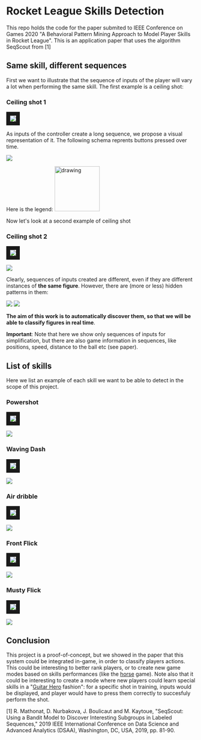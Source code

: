 # Rocket League Skills Detection 

This repo holds the code for the paper submited to IEEE Conference on Games 2020 "A Behavioral Pattern Mining Approach to Model Player Skills in Rocket League". This is an application paper that uses the algorithm SeqScout from [1]

## Same skill, different sequences
First we want to illustrate that the sequence of inputs of the player will vary a lot when performing the same skill.
The first example is a ceiling shot:
### Ceiling shot 1
<a href="https://www.youtube.com/watch?v=ybQJ1hs1slE
" target="_blank"><img src="https://raw.githubusercontent.com/Romathonat/RocketLeagueSkillsDetection/master/images/ceiling_shot_1_mini.png" border="10" /></a>

As inputs of the controller create a long sequence, we propose a visual representation of it. The following schema reprents buttons pressed over time.

![](https://raw.githubusercontent.com/Romathonat/RocketLeagueSkillsDetection/master/images/ceiling_shot_1.png)

Here is the legend:
<img src="https://raw.githubusercontent.com/Romathonat/RocketLeagueSkillsDetection/master/images/legend.png" alt="drawing" width="120"/>


Now let's look at a second example of ceiling shot
### Ceiling shot 2
<a href="https://www.youtube.com/watch?v=WlWMyznvTj4" target="_blank"><img src="https://raw.githubusercontent.com/Romathonat/RocketLeagueSkillsDetection/master/images/ceiling_shot_2_mini.png" border="10" /></a>

![](https://raw.githubusercontent.com/Romathonat/RocketLeagueSkillsDetection/master/images/ceiling_shot_2.png)

Clearly, sequences of inputs created are different, even if they are different instances of **the same figure**. However, there are (more or less) hidden patterns in them:


![](https://raw.githubusercontent.com/Romathonat/RocketLeagueSkillsDetection/master/images/ceiling_2_pattern.png) 
![](https://raw.githubusercontent.com/Romathonat/RocketLeagueSkillsDetection/master/images/ceiling_1_pattern.png)


**The aim of this work is to automatically discover them, so that we will be able to classify figures in real time**. 
  
**Important**: Note that here we show only sequences of inputs for simplification, but there are also game information in sequences, like positions, speed, distance to the ball etc (see paper).

## List of skills
Here we list an example of each skill we want to be able to detect in the scope of this project.

### Powershot
<a href="https://www.youtube.com/watch?v=7D_QwT7jJxg" target="_blank"><img src="https://raw.githubusercontent.com/Romathonat/RocketLeagueSkillsDetection/master/images/powershot_mini.png" border="10" /></a>

![](https://raw.githubusercontent.com/Romathonat/RocketLeagueSkillsDetection/master/images/powershot.png)

### Waving Dash
<a href="https://www.youtube.com/watch?v=-eqBV1e0VVc" target="_blank"><img src="https://raw.githubusercontent.com/Romathonat/RocketLeagueSkillsDetection/master/images/waving_dash_mini.png" border="10" /></a>

![](https://raw.githubusercontent.com/Romathonat/RocketLeagueSkillsDetection/master/images/waving_dash.png)

### Air dribble
<a href="https://www.youtube.com/watch?v=EtEqgPVkC1U" target="_blank"><img src="https://raw.githubusercontent.com/Romathonat/RocketLeagueSkillsDetection/master/images/air_dribble_mini.png" border="10" /></a>

![](https://raw.githubusercontent.com/Romathonat/RocketLeagueSkillsDetection/master/images/air_dribble.png)

### Front Flick
<a href="https://www.youtube.com/watch?v=ArYibJO4sK8" target="_blank"><img src="https://raw.githubusercontent.com/Romathonat/RocketLeagueSkillsDetection/master/images/front_flick_mini.png" border="10" /></a>

![](https://raw.githubusercontent.com/Romathonat/RocketLeagueSkillsDetection/master/images/front_flick.png)

### Musty Flick
<a href="https://www.youtube.com/watch?v=o0FwER0dFgE" target="_blank"><img src="https://raw.githubusercontent.com/Romathonat/RocketLeagueSkillsDetection/master/images/musty_flick_mini.png" border="10" /></a>

![](https://raw.githubusercontent.com/Romathonat/RocketLeagueSkillsDetection/master/images/musyt_flick.png)

## Conclusion
This project is a proof-of-concept, but we showed in the paper that this system could be integrated in-game, in order to classify players actions. This could be interesting to better rank players, or to create new game modes based on skills performances (like the [horse](https://fr.wikipedia.org/wiki/HORSE_(basket-ball)) game). Note also that it could be interesting to create a mode where new players could learn special skills in a "[Guitar Hero](https://en.wikipedia.org/wiki/Guitar_Hero) fashion": for a specific shot in training, inputs would be displayed, and player would have to press them correctly to succesfuly perform the shot.

[1] R. Mathonat, D. Nurbakova, J. Boulicaut and M. Kaytoue, "SeqScout: Using a Bandit Model to Discover Interesting Subgroups in Labeled Sequences," 2019 IEEE International Conference on Data Science and Advanced Analytics (DSAA), Washington, DC, USA, 2019, pp. 81-90.
